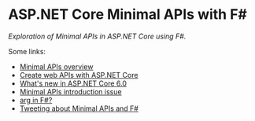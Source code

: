 ASP.NET Core Minimal APIs with F#
=================================
_Exploration of Minimal APIs in ASP.NET Core using F#._

Some links:
- [Minimal APIs overview](https://docs.microsoft.com/en-us/aspnet/core/fundamentals/minimal-apis?view=aspnetcore-6.0)
- [Create web APIs with ASP.NET Core](https://docs.microsoft.com/en-us/aspnet/core/web-api/?view=aspnetcore-6.0)
- [What's new in ASP.NET Core 6.0](https://docs.microsoft.com/en-us/aspnet/core/release-notes/aspnetcore-6.0?view=aspnetcore-6.0)
- [Minimal APIs introduction issue](https://github.com/dotnet/aspnetcore/issues/30354)
- [arg in F#?](https://github.com/fsharp/fslang-suggestions/issues/1022)
- [Tweeting about Minimal APIs and F#](https://twitter.com/_teodoran/status/1389522924298723329?s=20&t=bfumo11ScSqn3xksesaZow)
